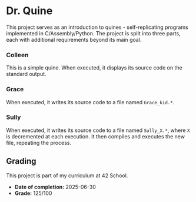 # Dr. Quine

This project serves as an introduction to quines - self-replicating programs implemented in C/Assembly/Python. The project is split into three parts, each with additional requirements beyond its main goal.

### Colleen

This is a simple quine. When executed, it displays its source code on the standard output.

### Grace

When executed, it writes its source code to a file named `Grace_kid.*`.

### Sully

When executed, it writes its source code to a file named `Sully_X.*`, where `X` is decremented at each execution. It then compiles and executes the new file, repeating the process.

## Grading

This project is part of my curriculum at 42 School.

- **Date of completion:** 2025-06-30
- **Grade:** 125/100
